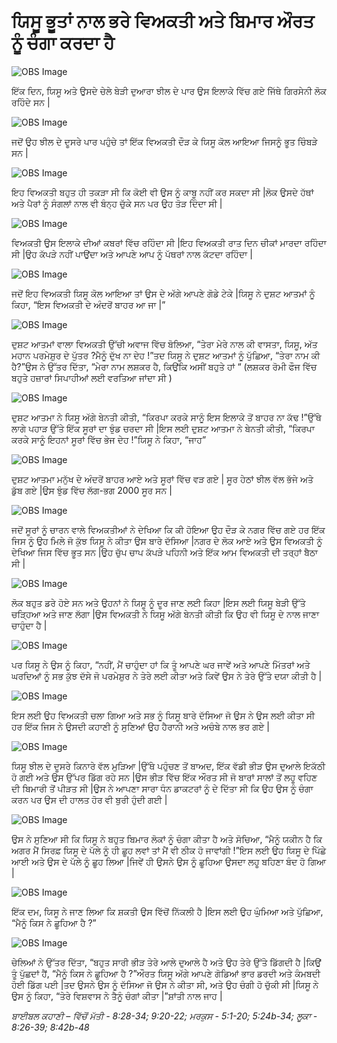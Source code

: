 # ਯਿਸੂ ਭੂਤਾਂ ਨਾਲ ਭਰੇ ਵਿਅਕਤੀ  ਅਤੇ  ਬਿਮਾਰ ਔਰਤ ਨੂੰ ਚੰਗਾ ਕਰਦਾ ਹੈ

![OBS Image](https://cdn.door43.org/obs/jpg/360px/obs-en-32-01.jpg)

ਇੱਕ  ਦਿਨ, ਯਿਸੂ ਅਤੇ ਉਸਦੇ ਚੇਲੇ ਬੇੜੀ ਦੁਆਰਾ ਝੀਲ ਦੇ ਪਾਰ ਉਸ ਇਲਾਕੇ ਵਿੱਚ  ਗਏ ਜਿੱਥੇ ਗਿਰਸੇਨੀ  ਲੋਕ ਰਹਿੰਦੇ ਸਨ | 

![OBS Image](https://cdn.door43.org/obs/jpg/360px/obs-en-32-02.jpg)

ਜਦੋਂ ਉਹ ਝੀਲ ਦੇ ਦੂਸਰੇ ਪਾਰ ਪਹੁੰਚੇ ਤਾਂ ਇੱਕ  ਵਿਅਕਤੀ  ਦੌੜ ਕੇ ਯਿਸੂ ਕੋਲ ਆਇਆ ਜਿਸਨੂੰ ਭੂਤ ਚਿੰਬੜੇ ਸਨ |

![OBS Image](https://cdn.door43.org/obs/jpg/360px/obs-en-32-03.jpg)

ਇਹ ਵਿਅਕਤੀ ਬਹੁਤ ਹੀ ਤਕੜਾ ਸੀ ਕਿ ਕੋਈ ਵੀ ਉਸ ਨੂੰ ਕਾਬੂ ਨਹੀਂ ਕਰ ਸਕਦਾ ਸੀ |ਲੋਕ ਉਸਦੇ ਹੱਥਾਂ ਅਤੇ ਪੈਰਾਂ ਨੂੰ ਸੰਗਲਾਂ ਨਾਲ ਵੀ ਬੰਨ੍ਹ ਚੁੱਕੇ ਸਨ ਪਰ ਉਹ ਤੋੜ ਦਿੰਦਾ ਸੀ |

![OBS Image](https://cdn.door43.org/obs/jpg/360px/obs-en-32-04.jpg)

ਵਿਅਕਤੀ ਉਸ ਇਲਾਕੇ ਦੀਆਂ ਕਬਰਾਂ ਵਿੱਚ  ਰਹਿੰਦਾ ਸੀ |ਇਹ ਵਿਅਕਤੀ ਰਾਤ ਦਿਨ ਚੀਕਾਂ ਮਾਰਦਾ ਰਹਿੰਦਾ ਸੀ |ਉਹ ਕੱਪੜੇ  ਨਹੀਂ ਪਾਉਂਦਾ ਅਤੇ ਆਪਣੇ ਆਪ ਨੂੰ ਪੱਥਰਾਂ ਨਾਲ ਕੱਟਦਾ ਰਹਿੰਦਾ |

![OBS Image](https://cdn.door43.org/obs/jpg/360px/obs-en-32-05.jpg)

ਜਦੋਂ ਇਹ ਵਿਅਕਤੀ ਯਿਸੂ ਕੋਲ ਆਇਆ ਤਾਂ ਉਸ ਦੇ ਅੱਗੇ ਆਪਣੇ ਗੋਡੇ ਟੇਕੇ  |ਯਿਸੂ ਨੇ ਦੁਸ਼ਟ ਆਤਮਾਂ ਨੂੰ ਕਿਹਾ, “ਇਸ ਵਿਅਕਤੀ ਦੇ ਅੰਦਰੋਂ ਬਾਹਰ ਆ ਜਾ |”

![OBS Image](https://cdn.door43.org/obs/jpg/360px/obs-en-32-06.jpg)

ਦੁਸ਼ਟ ਆਤਮਾਂ ਵਾਲਾ ਵਿਅਕਤੀ ਉੱਚੀ ਅਵਾਜ ਵਿੱਚ  ਬੋਲਿਆ, “ਤੇਰਾ ਮੇਰੇ ਨਾਲ ਕੀ ਵਾਸਤਾ, ਯਿਸੂ, ਅੱਤ ਮਹਾਨ ਪਰਮੇਸ਼ੁਰ  ਦੇ ਪੁੱਤਰ ?ਮੈਨੂੰ ਦੁੱਖ ਨਾ ਦੇਹ !”ਤਦ  ਯਿਸੂ ਨੇ ਦੁਸ਼ਟ ਆਤਮਾਂ ਨੂੰ ਪੁੱਛਿਆ, “ਤੇਰਾ ਨਾਮ ਕੀ ਹੈ?”ਉਸ ਨੇ ਉੱਤਰ ਦਿੱਤਾ, “ਮੇਰਾ ਨਾਮ ਲਸ਼ਕਰ ਹੈ, ਕਿਉਂਕਿ ਅਸੀਂ ਬਹੁਤੇ ਹਾਂ “ (ਲਸ਼ਕਰ ਰੋਮੀ ਫੌਜ ਵਿੱਚ  ਬਹੁਤੇ ਹਜ਼ਾਰਾਂ ਸਿਪਾਹੀਆਂ ਲਈ ਵਰਤਿਆ ਜਾਂਦਾ ਸੀ )

![OBS Image](https://cdn.door43.org/obs/jpg/360px/obs-en-32-07.jpg)

ਦੁਸ਼ਟ ਆਤਮਾ ਨੇ ਯਿਸੂ ਅੱਗੇ ਬੇਨਤੀ ਕੀਤੀ, “ਕਿਰਪਾ ਕਰਕੇ ਸਾਨੂੰ ਇਸ ਇਲਾਕੇ ਤੋਂ ਬਾਹਰ ਨਾ ਕੱਢ !”ਉੱਥੇ ਲਾਗੇ ਪਹਾੜ ਉੱਤੇ ਇੱਕ ਸੂਰਾਂ ਦਾ ਝੁੰਡ ਚਰਦਾ ਸੀ |ਇਸ ਲਈ ਦੁਸ਼ਟ ਆਤਮਾ ਨੇ ਬੇਨਤੀ ਕੀਤੀ, “ਕਿਰਪਾ ਕਰਕੇ ਸਾਨੂੰ ਇਹਨਾਂ ਸੂਰਾਂ  ਵਿੱਚ  ਭੇਜ ਦੇਹ !”ਯਿਸੂ ਨੇ ਕਿਹਾ, “ਜਾਹ”

![OBS Image](https://cdn.door43.org/obs/jpg/360px/obs-en-32-08.jpg)

ਦੁਸ਼ਟ ਆਤਮਾ ਮਨੁੱਖ ਦੇ ਅੰਦਰੋਂ ਬਾਹਰ ਆਏ ਅਤੇ ਸੂਰਾਂ  ਵਿੱਚ ਵੜ ਗਏ | ਸੂਰ ਹੇਠਾਂ ਝੀਲ ਵੱਲ ਭੱਜੇ ਅਤੇ ਡੁੱਬ ਗਏ |ਉਸ ਝੁੰਡ ਵਿੱਚ  ਲੱਗ-ਭਗ 2000 ਸੂਰ ਸਨ | 

![OBS Image](https://cdn.door43.org/obs/jpg/360px/obs-en-32-09.jpg)

ਜਦੋਂ ਸੂਰਾਂ ਨੂੰ ਚਾਰਨ ਵਾਲੇ ਵਿਅਕਤੀਆਂ ਨੇ ਦੇਖਿਆ ਕਿ ਕੀ  ਹੋਇਆ ਉਹ ਦੌੜ ਕੇ ਨਗਰ ਵਿੱਚ  ਗਏ ਹਰ ਇੱਕ  ਜਿਸ ਨੂੰ ਉਹ ਮਿਲੇ ਜੋ ਕੁੱਝ ਯਿਸੂ ਨੇ ਕੀਤਾ ਉਸ ਬਾਰੇ ਦੱਸਿਆ |ਨਗਰ ਦੇ ਲੋਕ ਆਏ ਅਤੇ ਉਸ ਵਿਅਕਤੀ  ਨੂੰ ਦੇਖਿਆ ਜਿਸ ਵਿੱਚ  ਭੂਤ  ਸਨ |ਉਹ ਚੁੱਪ ਚਾਪ ਕੱਪੜੇ  ਪਹਿਨੀ ਅਤੇ ਇੱਕ  ਆਮ ਵਿਅਕਤੀ  ਦੀ ਤਰ੍ਹਾਂ  ਬੈਠਾ ਸੀ |

![OBS Image](https://cdn.door43.org/obs/jpg/360px/obs-en-32-10.jpg)

ਲੋਕ ਬਹੁਤ ਡਰੇ ਹੋਏ ਸਨ ਅਤੇ ਉਹਨਾਂ ਨੇ ਯਿਸੂ ਨੂੰ ਦੂਰ ਜਾਣ ਲਈ ਕਿਹਾ |ਇਸ ਲਈ ਯਿਸੂ ਬੇੜੀ ਉੱਤੇ ਚੜ੍ਹਿਆ ਅਤੇ ਜਾਣ ਲੱਗਾ |ਉਸ  ਵਿਅਕਤੀ ਨੇ  ਯਿਸੂ ਅੱਗੇ ਬੇਨਤੀ ਕੀਤੀ  ਕਿ ਉਹ ਵੀ ਯਿਸੂ ਦੇ ਨਾਲ ਜਾਣਾ ਚਾਹੁੰਦਾ ਹੈ |

![OBS Image](https://cdn.door43.org/obs/jpg/360px/obs-en-32-11.jpg)

ਪਰ ਯਿਸੂ ਨੇ ਉਸ ਨੂੰ ਕਿਹਾ, “ਨਹੀਂ, ਮੈਂ ਚਾਹੁੰਦਾ ਹਾਂ ਕਿ ਤੂੰ ਆਪਣੇ ਘਰ ਜਾਵੇਂ ਅਤੇ ਆਪਣੇ ਮਿੱਤਰਾਂ ਅਤੇ ਘਰਦਿਆਂ ਨੂੰ ਸਭ  ਕੁੱਝ  ਦੱਸੇ ਜੋ ਪਰਮੇਸ਼ੁਰ  ਨੇ ਤੇਰੇ ਲਈ ਕੀਤਾ ਅਤੇ ਕਿਵੇਂ ਉਸ ਨੇ ਤੇਰੇ ਉੱਤੇ ਦਯਾ ਕੀਤੀ ਹੈ |

![OBS Image](https://cdn.door43.org/obs/jpg/360px/obs-en-32-12.jpg)

ਇਸ  ਲਈ ਉਹ ਵਿਅਕਤੀ ਚਲਾ ਗਿਆ ਅਤੇ ਸਭ  ਨੂੰ ਯਿਸੂ ਬਾਰੇ ਦੱਸਿਆ ਜੋ ਉਸ ਨੇ ਉਸ ਲਈ ਕੀਤਾ ਸੀ ਹਰ ਇੱਕ  ਜਿਸ ਨੇ ਉਸਦੀ ਕਹਾਣੀ ਨੂੰ ਸੁਣਿਆਂ ਉਹ ਹੈਰਾਨੀ ਅਤੇ ਅਚੰਬੇ ਨਾਲ ਭਰ ਗਏ |

![OBS Image](https://cdn.door43.org/obs/jpg/360px/obs-en-32-13.jpg)

ਯਿਸੂ ਝੀਲ ਦੇ ਦੂਸਰੇ ਕਿਨਾਰੇ ਵੱਲ ਮੁੜਿਆ |ਉੱਥੇ ਪਹੁੰਚਣ ਤੋਂ ਬਾਅਦ, ਇੱਕ ਵੱਡੀ ਭੀੜ ਉਸ ਦੁਆਲੇ ਇਕੱਠੀ ਹੋ ਗਈ ਅਤੇ ਉਸ ਉੱਪਰ ਡਿੱਗ ਰਹੇ ਸਨ |ਉਸ ਭੀੜ ਵਿੱਚ  ਇੱਕ ਔਰਤ ਸੀ ਜੋ ਬਾਰਾਂ ਸਾਲਾਂ ਤੋਂ ਲਹੂ ਵਹਿਣ ਦੀ ਬਿਮਾਰੀ ਤੋਂ ਪੀੜਤ ਸੀ |ਉਸ ਨੇ ਆਪਣਾ ਸਾਰਾ ਧੰਨ ਡਾਕਟਰਾਂ ਨੂੰ ਦੇ ਦਿੱਤਾ ਸੀ ਕਿ ਉਹ ਉਸ ਨੂੰ ਚੰਗਾ ਕਰਨ ਪਰ ਉਸ ਦੀ ਹਾਲਤ ਹੋਰ ਵੀ ਬੁਰੀ ਹੁੰਦੀ ਗਈ |

![OBS Image](https://cdn.door43.org/obs/jpg/360px/obs-en-32-14.jpg)

ਉਸ ਨੇ ਸੁਣਿਆ ਸੀ ਕਿ ਯਿਸੂ ਨੇ ਬਹੁਤ ਬਿਮਾਰ ਲੋਕਾਂ ਨੂੰ ਚੰਗਾ ਕੀਤਾ ਹੈ ਅਤੇ ਸੋਚਿਆ, “ਮੈਨੂੰ ਯਕੀਨ ਹੈ ਕਿ ਅਗਰ ਮੈਂ ਸਿਰਫ਼ ਯਿਸੂ ਦੇ ਪੱਲੇ  ਨੂੰ ਹੀ ਛੂਹ ਲਵਾਂ ਤਾਂ ਮੈਂ ਵੀ ਠੀਕ ਹੋ ਜਾਵਾਂਗੀ !”ਇਸ ਲਈ ਉਹ ਯਿਸੂ ਦੇ ਪਿੱਛੇ ਆਈ ਅਤੇ ਉਸ ਦੇ ਪੱਲੇ  ਨੂੰ ਛੂਹ ਲਿਆ |ਜਿਵੇਂ ਹੀ ਉਸਨੇ ਉਸ ਨੂੰ ਛੂਹਿਆ  ਉਸਦਾ ਲਹੂ ਬਹਿਣਾ ਬੰਦ ਹੋ ਗਿਆ |

![OBS Image](https://cdn.door43.org/obs/jpg/360px/obs-en-32-15.jpg)

ਇੱਕ  ਦਮ, ਯਿਸੂ ਨੇ ਜਾਣ ਲਿਆ ਕਿ ਸ਼ਕਤੀ ਉਸ ਵਿੱਚੋਂ  ਨਿੱਕਲੀ ਹੈ |ਇਸ ਲਈ ਉਹ ਘੁੰਮਿਆ ਅਤੇ ਪੁੱਛਿਆ, “ਮੈਨੂੰ ਕਿਸ ਨੇ ਛੂਹਿਆ  ਹੈ ?”

![OBS Image](https://cdn.door43.org/obs/jpg/360px/obs-en-32-16.jpg)

ਚੇਲਿਆਂ ਨੇ ਉੱਤਰ ਦਿੱਤਾ, “ਬਹੁਤ ਸਾਰੀ ਭੀੜ ਤੇਰੇ  ਆਲੇ ਦੁਆਲੇ  ਹੈ ਅਤੇ ਉਹ ਤੇਰੇ  ਉੱਤੇ ਡਿੱਗਦੀ ਹੈ |ਕਿਉਂ ਤੂੰ ਪੁੱਛਦਾਂ ਹੈਂ, “ਮੈਨੂੰ ਕਿਸ ਨੇ ਛੂਹਿਆ  ਹੈ ?”ਔਰਤ ਯਿਸੂ ਅੱਗੇ ਆਪਣੇ ਗੋਡਿਆਂ ਭਾਰ ਡਰਦੀ ਅਤੇ ਕੰਮਬਦੀ ਹੋਈ ਡਿੱਗ ਪਈ |ਤਦ  ਉਸਨੇ ਉਸ ਨੂੰ ਦੱਸਿਆ ਜੋ ਉਸ ਨੇ ਕੀਤਾ ਸੀ,  ਅਤੇ ਉਹ ਚੰਗੀ ਹੋ ਚੁੱਕੀ ਸੀ |ਯਿਸੂ ਨੇ ਉਸ ਨੂੰ ਕਿਹਾ, “ਤੇਰੇ ਵਿਸ਼ਵਾਸ ਨੇ ਤੈਨੂੰ ਚੰਗਾਂ ਕੀਤਾ |”ਸ਼ਾਂਤੀ ਨਾਲ ਜਾਹ | 

_ਬਾਈਬਲ ਕਹਾਣੀ – ਵਿੱਚੋਂ   ਮੱਤੀ - 8:28-34;  9:20-22; ਮਰਕੁਸ -  5:1-20; 5:24b-34;  ਲੂਕਾ -  8:26-39;  8:42b-48_